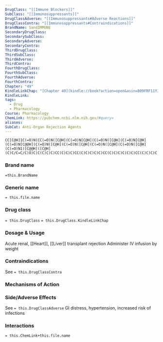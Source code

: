```yaml
---
DrugClass: "[[Immune Blockers]]"
SubClass: "[[Immunosuppressants]]"
DrugClassAdverse: "[[Immunosuppressants#Adverse Reactions]]"
DrugClassContra: "[[Immunosuppressants#Contraindications]]"
BrandName: SandIMMUNE
SecondaryDrugClass: 
SecondarySubClass: 
SecondaryAdverse: 
SecondaryContra: 
ThirdDrugClass: 
ThirdSubClass: 
ThirdAdverse: 
ThirdContra: 
FourthDrugClass: 
FourthSubClass: 
FourthAdverse: 
FourthContra: 
Chapter: "49"
KindleLinkChap: "[Chapter 49](kindle://book?action=open&asin=B09FRF11YJ&location=28643)"
KindleLink: 
tags:
  - Drug
  - Pharmacology
Course: Pharmacology
ChemLink: https://pubchem.ncbi.nlm.nih.gov/#query=
aliases: 
SubCat: Anti-Organ Rejection Agents
---
```

```smiles
CC[C@H]1C(=O)N(CC(=O)N([C@H](C(=O)N[C@H](C(=O)N([C@H](C(=O)N[C@H](C(=O)N[C@@H](C(=O)N([C@H](C(=O)N([C@H](C(=O)N([C@H](C(=O)N([C@H](C(=O)N1)[C@@H]([C@H](C)C/C=C/C)O)C)C(C)C)C)CC(C)C)C)CC(C)C)C)C)C)CC(C)C)C)C(C)C)CC(C)C)C)C
```

### Brand name
`=this.BrandName`

### Generic name
`= this.file.name`

### Drug class 
`= this.DrugClass`
	`= this.DrugClass.KindleLinkChap`

### Dosage & Usage
Acute renal, [[Heart]], [[Liver]] transplant rejection
Administer IV infusion by weight

### Contraindications
See `= this.DrugClassContra`

### Mechanisms of Action


### Side/Adverse Effects
See `= this.DrugClassAdverse`
GI distress, hypertension, increased risk of infections

### Interactions

`= this.ChemLink+this.file.name`


